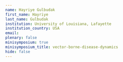 ```yaml
---
name: Hayriye Gulbudak
first_name: Hayriye
last_name: Gulbudak
institution: University of Louisiana, Lafayette
institution_country: USA
email: 
plenary: false
minisymposium: true
minisymposium_title: vector-borne-disease-dynamics
hide: false
---
```


## 